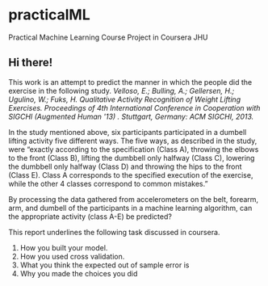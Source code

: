 # practicalML
Practical Machine Learning Course Project in Coursera JHU

## Hi there!

This work is an attempt to predict the manner in which the people did the exercise in the following study.
*Velloso, E.; Bulling, A.; Gellersen, H.; Ugulino, W.; Fuks, H. Qualitative Activity Recognition of Weight Lifting Exercises. Proceedings of 4th International Conference in Cooperation with SIGCHI (Augmented Human '13) . Stuttgart, Germany: ACM SIGCHI, 2013.*

In the study mentioned above, six participants participated in a dumbell lifting activity five different ways. The five ways, as described in the study, were “exactly according to the specification (Class A), throwing the elbows to the front (Class B), lifting the dumbbell only halfway (Class C), lowering the dumbbell only halfway (Class D) and throwing the hips to the front (Class E). Class A corresponds to the specified execution of the exercise, while the other 4 classes correspond to common mistakes.”

By processing the data gathered from accelerometers on the belt, forearm, arm, and dumbell of the participants in a machine learning algorithm, can the appropriate activity (class A-E) be predicted?

This report underlines the following task discussed in coursera.
1. How you built your model.
2. How you used cross validation.
3. What you think the expected out of sample error is
4. Why you made the choices you did
